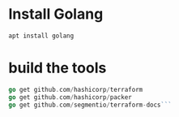 # Install Golang
```apt install golang```

# build the tools
```go get github.com/99designs/aws-vault
go get github.com/hashicorp/terraform
go get github.com/hashicorp/packer
go get github.com/segmentio/terraform-docs```
